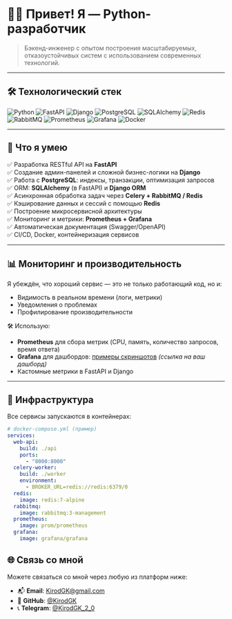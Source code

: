 # 👨‍💻 Привет! Я — Python-разработчик

> Бэкенд-инженер с опытом построения масштабируемых, отказоустойчивых систем с использованием современных технологий.

---

## 🛠️ Технологический стек

![Python](https://img.shields.io/badge/Python-3.12-blue?logo=python&logoColor=white)
![FastAPI](https://img.shields.io/badge/FastAPI-0.110-black?logo=fastapi&logoColor=white)
![Django](https://img.shields.io/badge/Django-4.2-green?logo=django&logoColor=white)
![PostgreSQL](https://img.shields.io/badge/PostgreSQL-15-blue?logo=postgresql&logoColor=white)
![SQLAlchemy](https://img.shields.io/badge/SQLAlchemy-2.0-yellow?logo=sqlalchemy&logoColor=black)
![Redis](https://img.shields.io/badge/Redis-persistence-red?logo=redis&logoColor=white)
![RabbitMQ](https://img.shields.io/badge/RabbitMQ-message--broker-orange?logo=rabbitmq&logoColor=white)
![Prometheus](https://img.shields.io/badge/Prometheus-monitoring-red?logo=prometheus&logoColor=white)
![Grafana](https://img.shields.io/badge/Grafana-visualization-orange?logo=grafana&logoColor=white)
![Docker](https://img.shields.io/badge/Docker-containerization-blue?logo=docker&logoColor=white)


---

## 💼 Что я умею

✅ Разработка RESTful API на **FastAPI**  
✅ Создание админ-панелей и сложной бизнес-логики на **Django**  
✅ Работа с **PostgreSQL**: индексы, транзакции, оптимизация запросов  
✅ ORM: **SQLAlchemy** (в FastAPI) и **Django ORM**  
✅ Асинхронная обработка задач через **Celery + RabbitMQ / Redis**  
✅ Кэширование данных и сессий с помощью **Redis**  
✅ Построение микросервисной архитектуры  
✅ Мониторинг и метрики: **Prometheus + Grafana**  
✅ Автоматическая документация (Swagger/OpenAPI)  
✅ CI/CD, Docker, контейнеризация сервисов  

---

## 📊 Мониторинг и производительность

Я убеждён, что хороший сервис — это не только работающий код, но и:
- Видимость в реальном времени (логи, метрики)
- Уведомления о проблемах
- Профилирование производительности

🛠 Использую:
- **Prometheus** для сбора метрик (CPU, память, количество запросов, время ответа)
- **Grafana** для дашбордов: [примеры скриншотов](#) *(ссылка на ваш дашборд)*
- Кастомные метрики в FastAPI и Django

---

## 🐳 Инфраструктура

Все сервисы запускаются в контейнерах:

```yaml
# docker-compose.yml (пример)
services:
  web-api:
    build: ./api
    ports:
      - "8000:8000"
  celery-worker:
    build: ./worker
    environment:
      - BROKER_URL=redis://redis:6379/0
  redis:
    image: redis:7-alpine
  rabbitmq:
    image: rabbitmq:3-management
  prometheus:
    image: prom/prometheus
  grafana:
    image: grafana/grafana
```

## 🌐 Связь со мной

Можете связаться со мной через любую из платформ ниже:

- 📬 **Email**: [KirodGK@gmail.com](mailto:KirodGK@gmail.com)
- 🐙 **GitHub**: [@KirodGK](https://github.com/KirodGK)
- 📞 **Telegram**: [@KirodGK_2_0](https://t.me/KirodGK_2_0)
